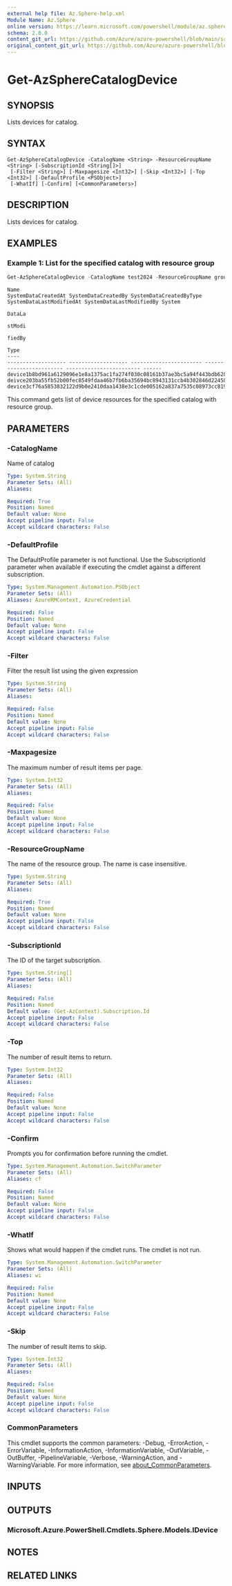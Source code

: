 ```yaml
---
external help file: Az.Sphere-help.xml
Module Name: Az.Sphere
online version: https://learn.microsoft.com/powershell/module/az.sphere/get-azspherecatalogdevice
schema: 2.0.0
content_git_url: https://github.com/Azure/azure-powershell/blob/main/src/Sphere/Sphere/help/Get-AzSphereCatalogDevice.md
original_content_git_url: https://github.com/Azure/azure-powershell/blob/main/src/Sphere/Sphere/help/Get-AzSphereCatalogDevice.md
---
```


# Get-AzSphereCatalogDevice

## SYNOPSIS
Lists devices for catalog.

## SYNTAX

```
Get-AzSphereCatalogDevice -CatalogName <String> -ResourceGroupName <String> [-SubscriptionId <String[]>]
 [-Filter <String>] [-Maxpagesize <Int32>] [-Skip <Int32>] [-Top <Int32>] [-DefaultProfile <PSObject>]
 [-WhatIf] [-Confirm] [<CommonParameters>]
```

## DESCRIPTION
Lists devices for catalog.

## EXAMPLES

### Example 1: List for the specified catalog with resource group
```powershell
Get-AzSphereCatalogDevice -CatalogName test2024 -ResourceGroupName group-test
```

```output
Name                                                                                                                             SystemDataCreatedAt SystemDataCreatedBy SystemDataCreatedByType SystemDataLastModifiedAt SystemDataLastModifiedBy System 
                                                                                                                                                                                                                                                   DataLa 
                                                                                                                                                                                                                                                   stModi 
                                                                                                                                                                                                                                                   fiedBy 
                                                                                                                                                                                                                                                   Type   
----                                                                                                                             ------------------- ------------------- ----------------------- ------------------------ ------------------------ ------ 
device1b8bd961a6129096e1e8a1375ac1fa274f030c08161b37ae3bc5a94f443bdb628cf257bc5bc810d8768c03b6f5ca301a35cd0169f56a49624255964560
deivce203ba55fb52b00fec8549fdaa46b7fb6ba35694bc8943131ccb4b302846d224580a27880a2996b9fd4f1b2699400b1627059b6a90d67dd29e2984ee147
device3cf76a5853832122d9b0e2410daa1438e3c1cde005162a837a7535c08973cc819a50cf8eb724ffc88dada06b40bee6010e82a8f84d2fef0fc263061d67
```

This command gets list of device resources for the specified catalog with resource group.

## PARAMETERS

### -CatalogName
Name of catalog

```yaml
Type: System.String
Parameter Sets: (All)
Aliases:

Required: True
Position: Named
Default value: None
Accept pipeline input: False
Accept wildcard characters: False
```

### -DefaultProfile
The DefaultProfile parameter is not functional.
Use the SubscriptionId parameter when available if executing the cmdlet against a different subscription.

```yaml
Type: System.Management.Automation.PSObject
Parameter Sets: (All)
Aliases: AzureRMContext, AzureCredential

Required: False
Position: Named
Default value: None
Accept pipeline input: False
Accept wildcard characters: False
```

### -Filter
Filter the result list using the given expression

```yaml
Type: System.String
Parameter Sets: (All)
Aliases:

Required: False
Position: Named
Default value: None
Accept pipeline input: False
Accept wildcard characters: False
```

### -Maxpagesize
The maximum number of result items per page.

```yaml
Type: System.Int32
Parameter Sets: (All)
Aliases:

Required: False
Position: Named
Default value: None
Accept pipeline input: False
Accept wildcard characters: False
```

### -ResourceGroupName
The name of the resource group.
The name is case insensitive.

```yaml
Type: System.String
Parameter Sets: (All)
Aliases:

Required: True
Position: Named
Default value: None
Accept pipeline input: False
Accept wildcard characters: False
```

### -SubscriptionId
The ID of the target subscription.

```yaml
Type: System.String[]
Parameter Sets: (All)
Aliases:

Required: False
Position: Named
Default value: (Get-AzContext).Subscription.Id
Accept pipeline input: False
Accept wildcard characters: False
```

### -Top
The number of result items to return.

```yaml
Type: System.Int32
Parameter Sets: (All)
Aliases:

Required: False
Position: Named
Default value: None
Accept pipeline input: False
Accept wildcard characters: False
```

### -Confirm
Prompts you for confirmation before running the cmdlet.

```yaml
Type: System.Management.Automation.SwitchParameter
Parameter Sets: (All)
Aliases: cf

Required: False
Position: Named
Default value: None
Accept pipeline input: False
Accept wildcard characters: False
```

### -WhatIf
Shows what would happen if the cmdlet runs.
The cmdlet is not run.

```yaml
Type: System.Management.Automation.SwitchParameter
Parameter Sets: (All)
Aliases: wi

Required: False
Position: Named
Default value: None
Accept pipeline input: False
Accept wildcard characters: False
```

### -Skip
The number of result items to skip.

```yaml
Type: System.Int32
Parameter Sets: (All)
Aliases:

Required: False
Position: Named
Default value: None
Accept pipeline input: False
Accept wildcard characters: False
```

### CommonParameters
This cmdlet supports the common parameters: -Debug, -ErrorAction, -ErrorVariable, -InformationAction, -InformationVariable, -OutVariable, -OutBuffer, -PipelineVariable, -Verbose, -WarningAction, and -WarningVariable. For more information, see [about_CommonParameters](http://go.microsoft.com/fwlink/?LinkID=113216).

## INPUTS

## OUTPUTS

### Microsoft.Azure.PowerShell.Cmdlets.Sphere.Models.IDevice

## NOTES

## RELATED LINKS

